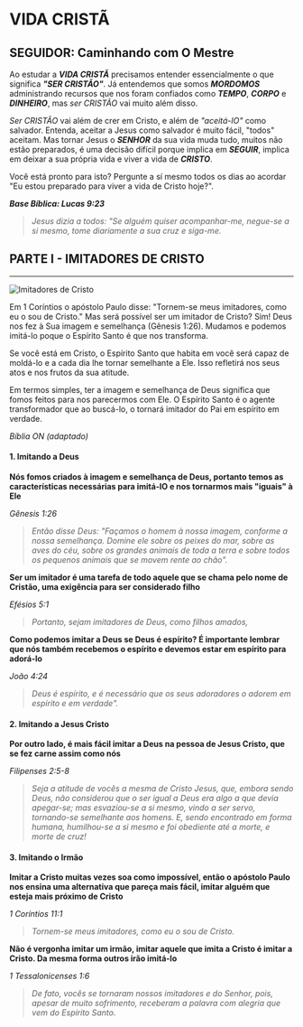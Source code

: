 # VIDA CRISTÃ

## SEGUIDOR: Caminhando com O Mestre
Ao estudar a ***VIDA CRISTÃ*** precisamos entender essencialmente o que significa ***"SER CRISTÃO"***. Já entendemos que somos ***MORDOMOS*** administrando recursos que nos foram confiados como ***TEMPO***, ***CORPO*** e ***DINHEIRO***, mas *ser CRISTÃO* vai muito além disso.

*Ser CRISTÃO* vai além de crer em Cristo, e além de *"aceitá-lO"* como salvador. Entenda, aceitar a Jesus como salvador é muito fácil, "todos" aceitam. Mas tornar Jesus o ***SENHOR*** da sua vida muda tudo, muitos não estão preparados, é uma decisão difícil porque implica em ***SEGUIR***, implica em deixar a sua própria vida e viver a vida de ***CRISTO***.

Você está pronto para isto? Pergunte a sí mesmo todos os dias ao acordar "Eu estou preparado para viver a vida de Cristo hoje?".

***Base Bíblica: Lucas 9:23***

> *Jesus dizia a todos: "Se alguém quiser acompanhar-me, negue-se a si mesmo, tome diariamente a sua cruz e siga-me.*

## PARTE I - IMITADORES DE CRISTO
---

![Imitadores de Cristo](https://miro.medium.com/max/500/1*fGSc4dAT_zje1V-ITaUHHQ.jpeg)

Em 1 Coríntios o apóstolo Paulo disse: "Tornem-se meus imitadores, como eu o sou de Cristo." Mas será possível ser um imitador de Cristo? Sim! Deus nos fez à Sua imagem e semelhança (Gênesis 1:26). Mudamos e podemos imitá-lo poque o Espírito Santo é que nos transforma.

Se você está em Cristo, o Espírito Santo que habita em você será capaz de moldá-lo e a cada dia lhe tornar semelhante a Ele. Isso refletirá nos seus atos e nos frutos da sua atitude.

Em termos simples, ter a imagem e semelhança de Deus significa que fomos feitos para nos parecermos com Ele. O Espírito Santo é o agente transformador que ao buscá-lo, o tornará imitador do Pai em espírito em verdade.

_Bíblia ON (adaptado)_

#### 1. Imitando a Deus

  **Nós fomos criados à imagem e semelhança de Deus, portanto temos as características necessárias para imitá-lO e nos tornarmos mais "iguais" à Ele**

  *Gênesis 1:26*

  > *Então disse Deus: "Façamos o homem à nossa imagem, con­for­me a nossa semelhança. Domine ele sobre os peixes do mar, sobre as aves do céu, sobre os grandes animais de toda a terra e sobre todos os pequenos animais ­que se movem rente ao chão".*

  **Ser um imitador é uma tarefa de todo aquele que se chama pelo nome de Cristão, uma exigência para ser considerado filho**

  *Efésios 5:1*

  > *Portanto, sejam imitadores de Deus, como filhos amados,*

  **Como podemos imitar a Deus se Deus é espírito? É importante lembrar que nós também recebemos o espírito e devemos estar em espírito para adorá-lo**

  *João 4:24*

  > *Deus é espírito, e é necessário que os seus adoradores o adorem em espírito e em verdade".*

#### 2. Imitando a Jesus Cristo

  **Por outro lado, é mais fácil imitar a Deus na pessoa de Jesus Cristo, que se fez carne assim como nós**

  *Filipenses 2:5-8*

  > *Seja a atitude de vocês a mesma de Cristo Jesus, que, embora sendo Deus, não considerou que o ser igual a Deus era algo a que devia apegar-se; mas esvaziou-se a si mesmo, vindo a ser servo, tornando-se semelhante aos homens. E, sendo encontrado em forma humana, humilhou-se a si mesmo e foi obediente até a morte, e morte de cruz!*

#### 3. Imitando o Irmão

  **Imitar a Cristo muitas vezes soa como impossível, então o apóstolo Paulo nos ensina uma alternativa que pareça mais fácil, imitar alguém que esteja mais próximo de Cristo**

  *1 Coríntios 11:1*

  > *Tornem-se meus imitadores, como eu o sou de Cristo.*

  **Não é vergonha imitar um irmão, imitar aquele que imita a Cristo é imitar a Cristo. Da mesma forma outros irão imitá-lo**

  *1 Tessalonicenses 1:6*

  > *De fato, vocês se tornaram nossos imitadores e do Senhor, pois, apesar de muito sofrimento, receberam a palavra com alegria que vem do Espírito Santo.*